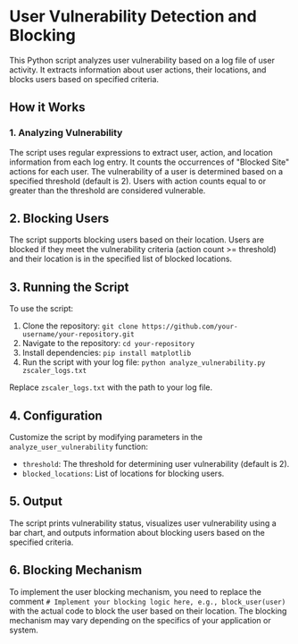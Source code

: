 # User Vulnerability Detection and Blocking

This Python script analyzes user vulnerability based on a log file of user activity. It extracts information about user actions, their locations, and blocks users based on specified criteria.

## How it Works

### 1. Analyzing Vulnerability
The script uses regular expressions to extract user, action, and location information from each log entry. It counts the occurrences of "Blocked Site" actions for each user. The vulnerability of a user is determined based on a specified threshold (default is 2). Users with action counts equal to or greater than the threshold are considered vulnerable.
## 2. Blocking Users

The script supports blocking users based on their location. Users are blocked if they meet the vulnerability criteria (action count >= threshold) and their location is in the specified list of blocked locations.

## 3. Running the Script

To use the script:

1. Clone the repository: `git clone https://github.com/your-username/your-repository.git`
2. Navigate to the repository: `cd your-repository`
3. Install dependencies: `pip install matplotlib`
4. Run the script with your log file: `python analyze_vulnerability.py zscaler_logs.txt`

Replace `zscaler_logs.txt` with the path to your log file.

## 4. Configuration

Customize the script by modifying parameters in the `analyze_user_vulnerability` function:

- `threshold`: The threshold for determining user vulnerability (default is 2).
- `blocked_locations`: List of locations for blocking users.

## 5. Output

The script prints vulnerability status, visualizes user vulnerability using a bar chart, and outputs information about blocking users based on the specified criteria.

## 6. Blocking Mechanism

To implement the user blocking mechanism, you need to replace the comment `# Implement your blocking logic here, e.g., block_user(user)` with the actual code to block the user based on their location. The blocking mechanism may vary depending on the specifics of your application or system.


